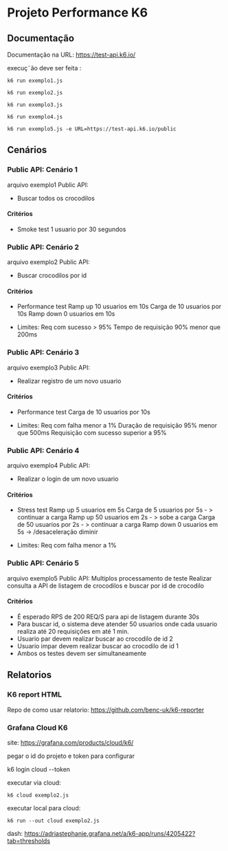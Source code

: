 # Projeto Performance K6

## Documentação

Documentação na URL:  https://test-api.k6.io/

execuç˜ão deve ser feita :

``` k6 run exemplo1.js ``` 

``` k6 run exemplo2.js ``` 

``` k6 run exemplo3.js ``` 

``` k6 run exemplo4.js ``` 

``` k6 run exemplo5.js -e URL=https://test-api.k6.io/public ``` 

## Cenários 

### Public API: Cenário 1

arquivo exemplo1
Public API: 
- Buscar todos os crocodilos

#### Critérios
- Smoke test
1 usuario por 30 segundos 

### Public API: Cenário 2

arquivo exemplo2
Public API: 
- Buscar crocodilos por id

#### Critérios
- Performance test
Ramp up 10 usuarios em 10s
Carga de 10 usuarios por 10s
Ramp down 0 usuarios em 10s

- Limites:
Req com sucesso > 95%
Tempo de requisição 90% menor que 200ms


### Public API: Cenário 3

arquivo exemplo3
Public API: 
- Realizar registro de um novo usuario

#### Critérios
- Performance test
Carga de 10 usuarios por 10s

- Limites:
Req com falha menor a 1%
Duração de requisição 95% menor que 500ms
Requisição com sucesso superior a 95%

### Public API: Cenário 4

arquivo exemplo4
Public API: 
- Realizar o login de um novo usuario

#### Critérios
- Stress test
Ramp up 5 usuarios em 5s 
Carga de 5 usuarios por 5s - > continuar a carga
Ramp up 50 usuarios em 2s - > sobe a carga
Carga de 50 usuarios por 2s - > continuar a carga
Ramp down 0 usuarios em 5s ->  /desaceleração diminir 

- Limites:
Req com falha menor a 1%


### Public API: Cenário 5

arquivo exemplo5
Public API: Multiplos processamento de teste
Realizar consulta a API de listagem de crocodilos e buscar por id de crocodilo

#### Critérios

- É esperado RPS de 200 REQ/S para api de listagem durante 30s
- Para buscar id, o sistema deve atender 50 usuarios onde cada usuario realiza até 20 requisições em até 1 min.
- Usuario par devem realizar buscar ao crocodilo de id 2
- Usuario impar devem realizar buscar ao crocodilo de id 1
- Ambos os testes devem ser simultaneamente


## Relatorios

### K6 report HTML

Repo de como usar relatorio: 
 https://github.com/benc-uk/k6-reporter


### Grafana Cloud K6 


site: https://grafana.com/products/cloud/k6/

pegar o id do projeto e token para configurar

k6 login cloud --token <token>

executar via cloud:

``` k6 cloud exemplo2.js ```

executar local para cloud:

``` k6 run --out cloud exemplo2.js ```

dash: https://adriastephanie.grafana.net/a/k6-app/runs/4205422?tab=thresholds
 